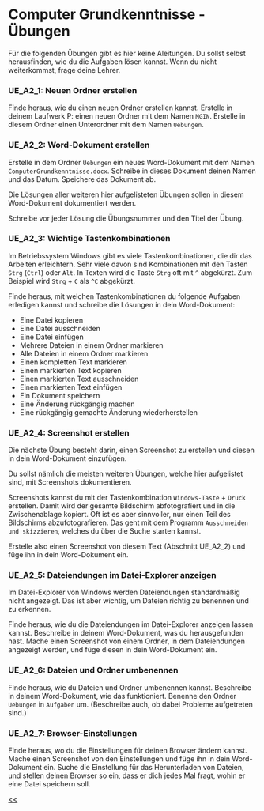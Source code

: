 # Computer Grundkenntnisse - Übungen

Für die folgenden Übungen gibt es hier keine Aleitungen. 
Du sollst selbst herausfinden, wie du die Aufgaben lösen kannst.
Wenn du nicht weiterkommst, frage deine Lehrer.

### UE_A2_1: Neuen Ordner erstellen
Finde heraus, wie du einen neuen Ordner erstellen kannst.
Erstelle in deinem Laufwerk P: einen neuen Ordner mit dem Namen `MGIN`.
Erstelle in diesem Ordner einen Unterordner mit dem Namen `Uebungen`.


### UE_A2_2: Word-Dokument erstellen
Erstelle in dem Ordner `Uebungen` ein neues Word-Dokument mit dem Namen `ComputerGrundkenntnisse.docx`.
Schreibe in dieses Dokument deinen Namen und das Datum.
Speichere das Dokument ab.

Die Lösungen aller weiteren hier aufgelisteten Übungen 
sollen in diesem Word-Dokument dokumentiert werden.

Schreibe vor jeder Lösung die Übungsnummer und den Titel der Übung.

### UE_A2_3: Wichtige Tastenkombinationen
Im Betriebssystem Windows gibt es viele Tastenkombinationen, die dir das Arbeiten erleichtern.
Sehr viele davon sind Kombinationen mit den Tasten `Strg` (`Ctrl`) oder `Alt`.
In Texten wird die Taste `Strg` oft mit `^` abgekürzt. Zum Beispiel wird `Strg` + `C` als `^C` abgekürzt.

Finde heraus, mit welchen Tastenkombinationen du folgende Aufgaben erledigen kannst 
und schreibe die Lösungen in dein Word-Dokument:

- Eine Datei kopieren
- Eine Datei ausschneiden
- Eine Datei einfügen
- Mehrere Dateien in einem Ordner markieren
- Alle Dateien in einem Ordner markieren
- Einen kompletten Text markieren
- Einen markierten Text kopieren
- Einen markierten Text ausschneiden
- Einen markierten Text einfügen
- Ein Dokument speichern
- Eine Änderung rückgängig machen
- Eine rückgängig gemachte Änderung wiederherstellen



### UE_A2_4: Screenshot erstellen
Die nächste Übung besteht darin, einen Screenshot zu erstellen 
und diesen in dein Word-Dokument einzufügen. 

Du sollst nämlich die meisten weiteren Übungen, 
welche hier aufgelistet sind, mit Screenshots dokumentieren.

Screenshots kannst du mit der Tastenkombination `Windows-Taste` + `Druck` erstellen. 
Damit wird der gesamte Bildschirm abfotografiert und in die Zwischenablage kopiert.
Oft ist es aber sinnvoller, nur einen Teil des Bildschirms abzufotografieren.
Das geht mit dem Programm ```Ausschneiden und skizzieren```, welches du über die Suche starten kannst.

Erstelle also einen Screenshot von diesem Text (Abschnitt UE_A2_2) 
und füge ihn in dein Word-Dokument ein.

### UE_A2_5: Dateiendungen im Datei-Explorer anzeigen

Im Datei-Explorer von Windows werden Dateiendungen standardmäßig nicht angezeigt.
Das ist aber wichtig, um Dateien richtig zu benennen und zu erkennen.

Finde heraus, wie du die Dateiendungen im Datei-Explorer anzeigen lassen kannst.
Beschreibe in deinem Word-Dokument, was du herausgefunden hast.
Mache einen Screenshot von einem Ordner, in dem Dateiendungen angezeigt werden,
und füge diesen in dein Word-Dokument ein.


### UE_A2_6: Dateien und Ordner umbenennen

Finde heraus, wie du Dateien und Ordner umbenennen kannst.
Beschreibe in deinem Word-Dokument, wie das funktioniert.
Benenne den Ordner `Uebungen` in `Aufgaben` um.
(Beschreibe auch, ob dabei Probleme aufgetreten sind.)

### UE_A2_7: Browser-Einstellungen

Finde heraus, wo du die Einstellungen für deinen Browser ändern kannst.
Mache einen Screenshot von den Einstellungen und füge ihn in dein Word-Dokument ein.
Suche die Einstellung für das Herunterladen von Dateien, und stellen deinen Browser so ein,
dass er dich jedes Mal fragt, wohin er eine Datei speichern soll.







[<<](../markdown/A2_ComputerGrundkenntnisse.md)
